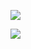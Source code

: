 ![](https://github-profile-summary-cards.vercel.app/api/cards/repos-per-language?username=xyproto&theme=nord_dark)

![](https://github-profile-summary-cards.vercel.app/api/cards/stats?username=xyproto&theme=nord_dark)
